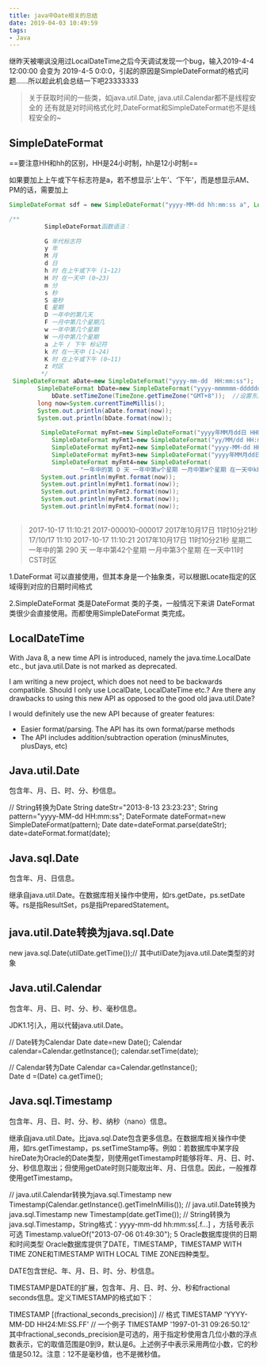 ```yaml
---
title: java中Date相关的总结
date: 2019-04-03 10:49:59
tags:
- Java
---
```


继昨天被嘲讽没用过LocalDateTime之后今天调试发现一个bug，输入2019-4-4 12:00:00 会变为 2019-4-5 0:0:0，引起的原因是SimpleDateFormat的格式问题……所以趁此机会总结一下吧23333333

> 关于获取时间的一些类，如java.util.Date, java.util.Calendar都不是线程安全的
> 还有就是对时间格式化时,DateFormat和SimpleDateFormat也不是线程安全的~

<!--more-->

## SimpleDateFormat

==要注意HH和hh的区别，HH是24小时制，hh是12小时制== 

如果要加上上午或下午标志符是a，若不想显示‘上午’、‘下午’，而是想显示AM、PM的话，需要加上

```java
SimpleDateFormat sdf = new SimpleDateFormat("yyyy-MM-dd hh:mm:ss a", Locale.ENGLISH);
```

```java
/**
          SimpleDateFormat函数语法：
      
          G 年代标志符
          y 年
          M 月
          d 日
          h 时 在上午或下午 (1~12)
          H 时 在一天中 (0~23)
          m 分
          s 秒
          S 毫秒
          E 星期
          D 一年中的第几天
          F 一月中第几个星期几
          w 一年中第几个星期
          W 一月中第几个星期
          a 上午 / 下午 标记符
          k 时 在一天中 (1~24)
          K 时 在上午或下午 (0~11)
          z 时区
         */
 SimpleDateFormat aDate=new SimpleDateFormat("yyyy-mm-dd  HH:mm:ss");
        SimpleDateFormat bDate=new SimpleDateFormat("yyyy-mmmmmm-dddddd");
			bDate.setTimeZone(TimeZone.getTimeZone("GMT+8"));  //设置东八区
        long now=System.currentTimeMillis();
        System.out.println(aDate.format(now));
        System.out.println(bDate.format(now));
        
         SimpleDateFormat myFmt=new SimpleDateFormat("yyyy年MM月dd日 HH时mm分ss秒");
            SimpleDateFormat myFmt1=new SimpleDateFormat("yy/MM/dd HH:mm");
            SimpleDateFormat myFmt2=new SimpleDateFormat("yyyy-MM-dd HH:mm:ss");//等价于now.toLocaleString()
            SimpleDateFormat myFmt3=new SimpleDateFormat("yyyy年MM月dd日 HH时mm分ss秒 E ");
            SimpleDateFormat myFmt4=new SimpleDateFormat(
                    "一年中的第 D 天 一年中第w个星期 一月中第W个星期 在一天中k时 z时区");
         System.out.println(myFmt.format(now));
         System.out.println(myFmt1.format(now));
         System.out.println(myFmt2.format(now));
         System.out.println(myFmt3.format(now));
         System.out.println(myFmt4.format(now));
      

```

> 2017-10-17  11:10:21
> 2017-000010-000017
> 2017年10月17日 11时10分21秒
> 17/10/17 11:10
> 2017-10-17 11:10:21
> 2017年10月17日 11时10分21秒 星期二 
> 一年中的第 290 天 一年中第42个星期 一月中第3个星期 在一天中11时 CST时区

1.DateFormat 可以直接使用，但其本身是一个抽象类，可以根据Locate指定的区域得到对应的日期时间格式

2.SimpleDateFormat 类是DateFormat 类的子类，一般情况下来讲 DateFormat 类很少会直接使用。而都使用SimpleDateFormat 类完成。

## LocalDateTime

With Java 8, a new time API is introduced, namely the java.time.LocalDate etc., but java.util.Date is not marked as deprecated.

I am writing a new project, which does not need to be backwards compatible. Should I only use LocalDate, LocalDateTime etc.? Are there any drawbacks to using this new API as opposed to the good old java.util.Date?

I would definitely use the new API because of greater features:

- Easier format/parsing. The API has its own format/parse methods
- The API includes addition/subtraction operation (minusMinutes, plusDays, etc)

## Java.util.Date
包含年、月、日、时、分、秒信息。

// String转换为Date
String dateStr="2013-8-13 23:23:23";
String pattern="yyyy-MM-dd HH:mm:ss";
DateFormate dateFormat=new SimpleDateFormat(pattern);
Date date=dateFormat.parse(dateStr);
date=dateFormat.format(date);
## Java.sql.Date
包含年、月、日信息。

继承自java.util.Date。在数据库相关操作中使用，如rs.getDate，ps.setDate等。rs是指ResultSet，ps是指PreparedStatement。

## java.util.Date转换为java.sql.Date
new java.sql.Date(utilDate.getTime());// 其中utilDate为java.util.Date类型的对象
##  Java.util.Calendar
包含年、月、日、时、分、秒、毫秒信息。

JDK1.1引入，用以代替java.util.Date。


// Date转为Calendar
Date date=new Date();
Calendar calendar=Calendar.getInstance();
calendar.setTime(date);

// Calendar转为Date
Calendar ca=Calendar.getInstance();  
Date d =(Date) ca.getTime();
##  Java.sql.Timestamp
包含年、月、日、时、分、秒、纳秒（nano）信息。

继承自java.util.Date。比java.sql.Date包含更多信息。在数据库相关操作中使用，如rs.getTimestamp，ps.setTimeStamp等。例如：若数据库中某字段hireDate为Oracle的Date类型，则使用getTimestamp时能够将年、月、日、时、分、秒信息取出；但使用getDate时则只能取出年、月、日信息。因此，一般推荐使用getTimestamp。

// java.util.Calendar转换为java.sql.Timestamp
new Timestamp(Calendar.getInstance().getTimeInMillis());
// java.util.Date转换为java.sql.Timestamp
new Timestamp(date.getTime());
// String转换为java.sql.Timestamp，String格式：yyyy-mm-dd hh:mm:ss[.f...] ，方括号表示可选
Timestamp.valueOf("2013-07-06 01:49:30");
5 Oracle数据库提供的日期和时间类型
Oracle数据库提供了DATE，TIMESTAMP，TIMESTAMP WITH TIME ZONE和TIMESTAMP WITH LOCAL TIME ZONE四种类型。

DATE包含世纪、年、月、日、时、分、秒信息。

TIMESTAMP是DATE的扩展，包含年、月、日、时、分、秒和fractional seconds信息。定义TIMESTAMP的格式如下：

TIMESTAMP [(fractional_seconds_precision)]
// 格式
TIMESTAMP 'YYYY-MM-DD HH24:MI:SS.FF'
// 一个例子
TIMESTAMP '1997-01-31 09:26:50.12'
其中fractional_seconds_precision是可选的，用于指定秒使用含几位小数的浮点数表示，它的取值范围是0到9，默认是6。上述例子中表示采用两位小数，它的秒值是50.12。注意：12不是毫秒值，也不是微秒值。